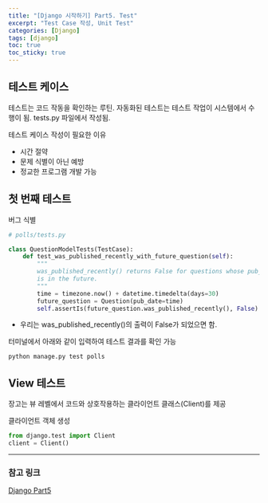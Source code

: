 ```yaml
---
title: "[Django 시작하기] Part5. Test"
excerpt: "Test Case 작성, Unit Test"
categories: [Django]
tags: [django]
toc: true
toc_sticky: true
---
```


## 테스트 케이스
테스트는 코드 작동을 확인하는 루틴. 자동화된 테스트는 테스트 작업이 시스템에서 수행이 됨. tests.py 파일에서 작성됨.

테스트 케이스 작성이 필요한 이유
* 시간 절약
* 문제 식별이 아닌 예방
* 정교한 프로그램 개발 가능


## 첫 번째 테스트
버그 식별
~~~python
# polls/tests.py

class QuestionModelTests(TestCase):
    def test_was_published_recently_with_future_question(self):
        """
        was_published_recently() returns False for questions whose pub_date
        is in the future.
        """
        time = timezone.now() + datetime.timedelta(days=30)
        future_question = Question(pub_date=time)
        self.assertIs(future_question.was_published_recently(), False)
~~~
* 우리는 was_published_recently()의 출력이 False가 되었으면 함.

터미널에서 아래와 같이 입력하여 테스트 결과를 확인 가능
~~~text
python manage.py test polls
~~~


## View 테스트
장고는 뷰 레벨에서 코드와 상호작용하는 클라이언트 클래스(Client)를 제공

클라이언트 객체 생성
~~~python
from django.test import Client
client = Client()
~~~

***

### 참고 링크
[Django Part5](https://docs.djangoproject.com/ko/4.2/intro/tutorial05/)